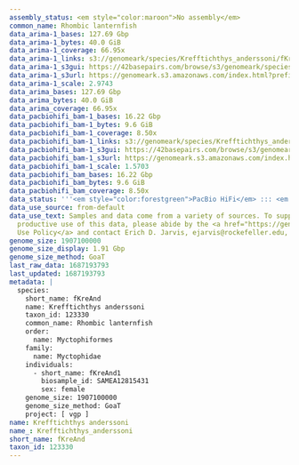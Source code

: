 ```yaml
---
assembly_status: <em style="color:maroon">No assembly</em>
common_name: Rhombic lanternfish
data_arima-1_bases: 127.69 Gbp
data_arima-1_bytes: 40.0 GiB
data_arima-1_coverage: 66.95x
data_arima-1_links: s3://genomeark/species/Krefftichthys_anderssoni/fKreAnd1/genomic_data/arima/<br>
data_arima-1_s3gui: https://42basepairs.com/browse/s3/genomeark/species/Krefftichthys_anderssoni/fKreAnd1/genomic_data/arima/
data_arima-1_s3url: https://genomeark.s3.amazonaws.com/index.html?prefix=species/Krefftichthys_anderssoni/fKreAnd1/genomic_data/arima/
data_arima-1_scale: 2.9743
data_arima_bases: 127.69 Gbp
data_arima_bytes: 40.0 GiB
data_arima_coverage: 66.95x
data_pacbiohifi_bam-1_bases: 16.22 Gbp
data_pacbiohifi_bam-1_bytes: 9.6 GiB
data_pacbiohifi_bam-1_coverage: 8.50x
data_pacbiohifi_bam-1_links: s3://genomeark/species/Krefftichthys_anderssoni/fKreAnd1/genomic_data/pacbio_hifi/<br>
data_pacbiohifi_bam-1_s3gui: https://42basepairs.com/browse/s3/genomeark/species/Krefftichthys_anderssoni/fKreAnd1/genomic_data/pacbio_hifi/
data_pacbiohifi_bam-1_s3url: https://genomeark.s3.amazonaws.com/index.html?prefix=species/Krefftichthys_anderssoni/fKreAnd1/genomic_data/pacbio_hifi/
data_pacbiohifi_bam-1_scale: 1.5703
data_pacbiohifi_bam_bases: 16.22 Gbp
data_pacbiohifi_bam_bytes: 9.6 GiB
data_pacbiohifi_bam_coverage: 8.50x
data_status: '''<em style="color:forestgreen">PacBio HiFi</em> ::: <em style="color:forestgreen">Arima</em>'''
data_use_source: from-default
data_use_text: Samples and data come from a variety of sources. To support fair and
  productive use of this data, please abide by the <a href="https://genome10k.soe.ucsc.edu/data-use-policies/">Data
  Use Policy</a> and contact Erich D. Jarvis, ejarvis@rockefeller.edu, with any questions.
genome_size: 1907100000
genome_size_display: 1.91 Gbp
genome_size_method: GoaT
last_raw_data: 1687193793
last_updated: 1687193793
metadata: |
  species:
    short_name: fKreAnd
    name: Krefftichthys anderssoni
    taxon_id: 123330
    common_name: Rhombic lanternfish
    order:
      name: Myctophiformes
    family:
      name: Myctophidae
    individuals:
      - short_name: fKreAnd1
        biosample_id: SAMEA12815431
        sex: female
    genome_size: 1907100000
    genome_size_method: GoaT
    project: [ vgp ]
name: Krefftichthys anderssoni
name_: Krefftichthys_anderssoni
short_name: fKreAnd
taxon_id: 123330
---
```

